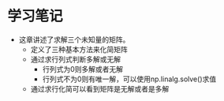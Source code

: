# 学习笔记
* 这章讲述了求解三个未知量的矩阵。
  * 定义了三种基本方法来化简矩阵
  * 通过求行列式判断多解或无解
    * 行列式为0则多解或者无解
    * 行列式不为0则有唯一解，可以使用np.linalg.solve()求值
  * 通过求行化简可以看到矩阵是无解或者是多解